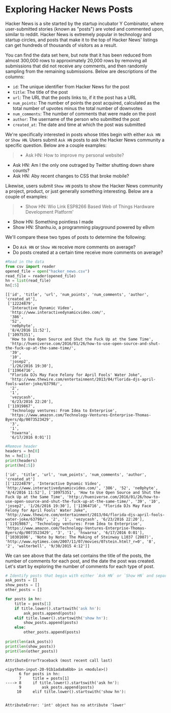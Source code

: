 
# Exploring Hacker News Posts

Hacker News is a site started by the startup incubator Y Combinator, where user-submitted stories (known as "posts") are voted and commented upon, similar to reddit. Hacker News is extremely popular in technology and startup circles, and posts that make it to the top of Hacker News' listings can get hundreds of thousands of visitors as a result.

You can find the data set here, but note that it has been reduced from almost 300,000 rows to approximately 20,000 rows by removing all submissions that did not receive any comments, and then randomly sampling from the remaining submissions. Below are descriptions of the columns:

* `id`: The unique identifier from Hacker News for the post
* `title`: The title of the post
* `url`: The URL that the posts links to, if it the post has a URL
* `num_points`: The number of points the post acquired, calculated as the total number of upvotes minus the total number of downvotes
* `num_comments`: The number of comments that were made on the post
* `author`: The username of the person who submitted the post
* `created_at`: The date and time at which the post was submitted

We're specifically interested in posts whose titles begin with either `Ask HN` or `Show HN`. Users submit `Ask HN` posts to ask the Hacker News community a specific question. Below are a couple examples:

>* Ask HN: How to improve my personal website?
* Ask HN: Am I the only one outraged by Twitter shutting down share counts?
* Ask HN: Aby recent changes to CSS that broke mobile?

Likewise, users submit `Show HN` posts to show the Hacker News community a project, product, or just generally something interesting. Below are a couple of examples:

>* Show HN: Wio Link  ESP8266 Based Web of Things Hardware Development Platform'
* Show HN: Something pointless I made
* Show HN: Shanhu.io, a programming playground powered by e8vm

We'll compare these two types of posts to determine the following:
* Do `Ask HN` or `Show HN` receive more comments on average?
* Do posts created at a certain time receive more comments on average?


```python
#Read in the data
from csv import reader
opened_file = open("hacker_news.csv")
read_file = reader(opened_file)
hn = list(read_file)
hn[:5]
```




    [['id', 'title', 'url', 'num_points', 'num_comments', 'author', 'created_at'],
     ['12224879',
      'Interactive Dynamic Video',
      'http://www.interactivedynamicvideo.com/',
      '386',
      '52',
      'ne0phyte',
      '8/4/2016 11:52'],
     ['10975351',
      'How to Use Open Source and Shut the Fuck Up at the Same Time',
      'http://hueniverse.com/2016/01/26/how-to-use-open-source-and-shut-the-fuck-up-at-the-same-time/',
      '39',
      '10',
      'josep2',
      '1/26/2016 19:30'],
     ['11964716',
      "Florida DJs May Face Felony for April Fools' Water Joke",
      'http://www.thewire.com/entertainment/2013/04/florida-djs-april-fools-water-joke/63798/',
      '2',
      '1',
      'vezycash',
      '6/23/2016 22:20'],
     ['11919867',
      'Technology ventures: From Idea to Enterprise',
      'https://www.amazon.com/Technology-Ventures-Enterprise-Thomas-Byers/dp/0073523429',
      '3',
      '1',
      'hswarna',
      '6/17/2016 0:01']]




```python
#Remove header
headers = hn[0]
hn = hn[1:]
print(headers)
print(hn[:5])
```

    ['id', 'title', 'url', 'num_points', 'num_comments', 'author', 'created_at']
    [['12224879', 'Interactive Dynamic Video', 'http://www.interactivedynamicvideo.com/', '386', '52', 'ne0phyte', '8/4/2016 11:52'], ['10975351', 'How to Use Open Source and Shut the Fuck Up at the Same Time', 'http://hueniverse.com/2016/01/26/how-to-use-open-source-and-shut-the-fuck-up-at-the-same-time/', '39', '10', 'josep2', '1/26/2016 19:30'], ['11964716', "Florida DJs May Face Felony for April Fools' Water Joke", 'http://www.thewire.com/entertainment/2013/04/florida-djs-april-fools-water-joke/63798/', '2', '1', 'vezycash', '6/23/2016 22:20'], ['11919867', 'Technology ventures: From Idea to Enterprise', 'https://www.amazon.com/Technology-Ventures-Enterprise-Thomas-Byers/dp/0073523429', '3', '1', 'hswarna', '6/17/2016 0:01'], ['10301696', 'Note by Note: The Making of Steinway L1037 (2007)', 'http://www.nytimes.com/2007/11/07/movies/07stein.html?_r=0', '8', '2', 'walterbell', '9/30/2015 4:12']]


We can see above that the data set contains the title of the posts, the number of comments for each post, and the date the post was created. Let's start by exploring the number of comments for each type of post.


```python
# Identify posts that begin with either `Ask HN` or `Show HN` and separate the data into different lists.
ask_posts = []
show_posts = []
other_posts = []

for posts in hn:
    title = posts[1]
    if title.lower().startswith('ask hn'):
        ask_posts.append(posts)
    elif title.lower().startswith('show hn'):
        show_posts.append(posts)
    else:
        other_posts.append(posts)
        
print(len(ask_posts))
print(len(show_posts))
print(len(other_posts))
```


    

    AttributeErrorTraceback (most recent call last)

    <ipython-input-20-91b1ada8a6bb> in <module>()
          6 for posts in hn:
          7     title = posts[1]
    ----> 8     if title.lower().startswith('ask hn'):
          9         ask_posts.append(posts)
         10     elif title.lower().startswith('show hn'):


    AttributeError: 'int' object has no attribute 'lower'



```python

```
